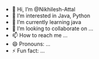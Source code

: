 - 👋 Hi, I’m @Nikhilesh-Attal
- 👀 I’m interested in Java, Python
- 🌱 I’m currently learning java
- 💞️ I’m looking to collaborate on ...
- 📫 How to reach me ...
- 😄 Pronouns: ...
- ⚡ Fun fact: ...

<!---
Nikhilesh-Attal/Nikhilesh-Attal is a ✨ special ✨ repository because its `README.md` (this file) appears on your GitHub profile.
You can click the Preview link to take a look at your changes.
--->
